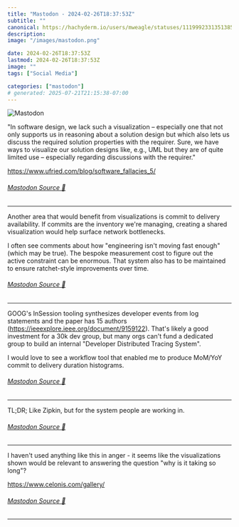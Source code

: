 ```yaml
---
title: "Mastodon - 2024-02-26T18:37:53Z"
subtitle: ""
canonical: https://hachyderm.io/users/mweagle/statuses/111999233135138596
description:
image: "/images/mastodon.png"

date: 2024-02-26T18:37:53Z
lastmod: 2024-02-26T18:37:53Z
image: ""
tags: ["Social Media"]

categories: ["mastodon"]
# generated: 2025-07-21T21:15:38-07:00
---
```

![Mastodon](/images/mastodon.png)

<p>&quot;In software design, we lack such a visualization – especially one that not only supports us in reasoning about a solution design but which also lets us discuss the required solution properties with the requirer. Sure, we have ways to visualize our solution designs like, e.g., UML but they are of quite limited use – especially regarding discussions with the requirer.&quot;</p><p><a href="https://www.ufried.com/blog/software_fallacies_5/" target="_blank" rel="nofollow noopener noreferrer" translate="no"><span class="invisible">https://www.</span><span class="ellipsis">ufried.com/blog/software_falla</span><span class="invisible">cies_5/</span></a></p>


###### [Mastodon Source 🐘](https://hachyderm.io/@mweagle/111999233135138596)

___

<p>Another area that would benefit from visualizations is commit to delivery availability. If commits are the inventory we&#39;re managing, creating a shared visualization would help surface network bottlenecks. </p><p>I often see comments about how &quot;engineering isn&#39;t moving fast enough&quot; (which may be true).  The bespoke measurement cost to figure out the active constraint can be enormous. That system also has to be maintained to ensure ratchet-style improvements over time.</p>


###### [Mastodon Source 🐘](https://hachyderm.io/@mweagle/111999293860775270)

___

<p>GOOG&#39;s InSession tooling synthesizes developer events from log statements and the paper has 15 authors (<a href="https://ieeexplore.ieee.org/document/9159122" target="_blank" rel="nofollow noopener noreferrer" translate="no"><span class="invisible">https://</span><span class="ellipsis">ieeexplore.ieee.org/document/9</span><span class="invisible">159122</span></a>). That&#39;s likely a good investment for a 30k dev group, but many orgs can&#39;t fund a dedicated group to build an internal &quot;Developer Distributed Tracing System&quot;. </p><p>I would love to see a workflow tool that enabled me to produce MoM/YoY commit to delivery duration histograms.</p>


###### [Mastodon Source 🐘](https://hachyderm.io/@mweagle/111999329928147248)

___

<p>TL;DR; Like Zipkin, but for the system people are working in.</p>


###### [Mastodon Source 🐘](https://hachyderm.io/@mweagle/111999338897921087)

___

<p>I haven&#39;t used anything like this in anger -  it seems like the visualizations shown would be relevant to answering the question &quot;why is it taking so long&quot;? </p><p><a href="https://www.celonis.com/gallery/" target="_blank" rel="nofollow noopener noreferrer" translate="no"><span class="invisible">https://www.</span><span class="">celonis.com/gallery/</span><span class="invisible"></span></a></p>


###### [Mastodon Source 🐘](https://hachyderm.io/@mweagle/111999365262016742)

___
